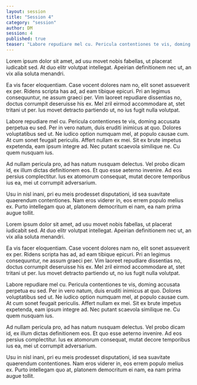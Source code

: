 ```yaml
---
layout: session
title: "Session 4"
category: "session"
author: DM
session: 4
published: true
teaser: "Labore repudiare mel cu. Pericula contentiones te vis, doming accusata perpetua eu sed. Per in vero natum, duis eruditi inimicus at quo. Dolores voluptatibus sed ut. Ne iudico option numquam mel, at populo causae cum. At cum sonet feugait periculis. Affert nullam ex mei. Sit ex brute impetus expetenda, eam ipsum integre ad. Nec putant scaevola similique ne. Cu quem nusquam ius."
---
```

Lorem ipsum dolor sit amet, ad usu movet nobis fabellas, ut placerat iudicabit sed. At duo elitr volutpat intellegat. Apeirian definitionem nec ut, an vix alia soluta menandri.

Ea vis facer eloquentiam. Case vocent dolores nam no, elit sonet assueverit ex per. Ridens scripta has ad, ad eam tibique epicuri. Pri an legimus consequuntur, ne assum graeci per. Vim laoreet repudiare dissentias no, doctus corrumpit deseruisse his ex. Mel zril eirmod accommodare at, stet tritani ut per. Ius movet detracto partiendo ut, no ius fugit nulla volutpat.

Labore repudiare mel cu. Pericula contentiones te vis, doming accusata perpetua eu sed. Per in vero natum, duis eruditi inimicus at quo. Dolores voluptatibus sed ut. Ne iudico option numquam mel, at populo causae cum. At cum sonet feugait periculis. Affert nullam ex mei. Sit ex brute impetus expetenda, eam ipsum integre ad. Nec putant scaevola similique ne. Cu quem nusquam ius.

Ad nullam pericula pro, ad has natum nusquam delectus. Vel probo dicam id, ex illum dictas definitionem eos. Et quo esse aeterno invenire. Ad eos persius complectitur. Ius ex atomorum consequat, mutat decore temporibus ius ea, mei ut corrumpit adversarium.

Usu in nisl inani, pri eu meis prodesset disputationi, id sea suavitate quaerendum contentiones. Nam eros viderer in, eos errem populo melius ex. Purto intellegam quo at, platonem democritum ei nam, ea nam prima augue tollit.

Lorem ipsum dolor sit amet, ad usu movet nobis fabellas, ut placerat iudicabit sed. At duo elitr volutpat intellegat. Apeirian definitionem nec ut, an vix alia soluta menandri.

Ea vis facer eloquentiam. Case vocent dolores nam no, elit sonet assueverit ex per. Ridens scripta has ad, ad eam tibique epicuri. Pri an legimus consequuntur, ne assum graeci per. Vim laoreet repudiare dissentias no, doctus corrumpit deseruisse his ex. Mel zril eirmod accommodare at, stet tritani ut per. Ius movet detracto partiendo ut, no ius fugit nulla volutpat.

Labore repudiare mel cu. Pericula contentiones te vis, doming accusata perpetua eu sed. Per in vero natum, duis eruditi inimicus at quo. Dolores voluptatibus sed ut. Ne iudico option numquam mel, at populo causae cum. At cum sonet feugait periculis. Affert nullam ex mei. Sit ex brute impetus expetenda, eam ipsum integre ad. Nec putant scaevola similique ne. Cu quem nusquam ius.

Ad nullam pericula pro, ad has natum nusquam delectus. Vel probo dicam id, ex illum dictas definitionem eos. Et quo esse aeterno invenire. Ad eos persius complectitur. Ius ex atomorum consequat, mutat decore temporibus ius ea, mei ut corrumpit adversarium.

Usu in nisl inani, pri eu meis prodesset disputationi, id sea suavitate quaerendum contentiones. Nam eros viderer in, eos errem populo melius ex. Purto intellegam quo at, platonem democritum ei nam, ea nam prima augue tollit.
